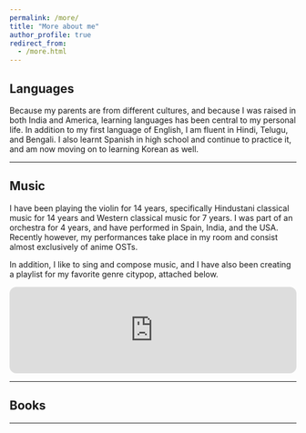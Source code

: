 ```yaml
---
permalink: /more/
title: "More about me"
author_profile: true
redirect_from: 
  - /more.html
---
```


## Languages

Because my parents are from different cultures, and because I was raised in both India and America, learning languages has been central to my personal life. In addition to my first language of English, I am fluent in Hindi, Telugu, and Bengali. I also learnt Spanish in high school and continue to practice it, and am now moving on to learning Korean as well.

---

## Music

I have been playing the violin for 14 years, specifically Hindustani classical music for 14 years and Western classical music for 7 years. I was part of an orchestra for 4 years, and have performed in Spain, India, and the USA. Recently however, my performances take place in my room and consist almost exclusively of anime OSTs. 

In addition, I like to sing and compose music, and I have also been creating a playlist for my favorite genre citypop, attached below. 

<iframe style="border-radius:12px" src="https://open.spotify.com/embed/playlist/19vGm9uh50UxDvkX8RSqxQ?utm_source=generator" width="100%" height="152" frameBorder="0" allowfullscreen="" allow="autoplay; clipboard-write; encrypted-media; fullscreen; picture-in-picture" loading="lazy"></iframe>

---

## Books

---

